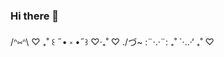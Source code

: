 ### Hi there 👋
/ᐢ⑅ᐢ\ ♡ ₊˚
꒰ ˶• ༝ •˶꒱ ♡‧₊˚ ♡ ./づ~ :¨·.·¨: ₊˚
`·..·‘ ₊˚ ♡

<!--
**xideaaa/xideaaa** is a ✨ _special_ ✨ repository because its `README.md` (this file) appears on your GitHub profile.

Here are some ideas to get you started:

- 🔭 I’m currently working on ...
- 🌱 I’m currently learning ...
- 👯 I’m looking to collaborate on ...
- 🤔 I’m looking for help with ...
- 💬 Ask me about ...
- 📫 How to reach me: ...
- 😄 Pronouns: ...
- ⚡ Fun fact: ...
-->
